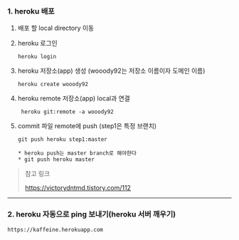 ### 1. heroku 배포

1. 배포 할 local directory 이동

2. heroku 로그인

   ```
   heroku login
   ```

3. heroku 저장소(app) 생성 (wooody92는 저장소 이름이자 도메인 이름)

   ```
   heroku create wooody92
   ```

4. heroku remote 저장소(app) local과 연결

   ```
    heroku git:remote -a wooody92
   ```

5. commit 파일 remote에 push (step1은 특정 브랜치)

   ```
   git push heroku step1:master
   
   * heroku push는 master branch로 해야한다
   * git push heroku master
   ```

> 참고 링크
>
> https://victorydntmd.tistory.com/112

-------
### 2. heroku 자동으로 ping 보내기(heroku 서버 깨우기)

```
https://kaffeine.herokuapp.com
```
